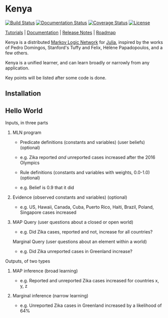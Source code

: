 # Kenya

[![Build Status](https://travis-ci.org/hpoit/Kenya.jl.svg?branch=master)](https://travis-ci.org/hpoit/Kenya.jl)
[![Documentation Status](https://readthedocs.org/projects/kenyajl/badge/?version=latest)](http://kenyajl.readthedocs.org/)
[![Coverage Status](https://img.shields.io/coveralls/hpoit/Kenya.jl.svg?style=flat)](https://coveralls.io/r/hpoit/Kenya.jl?branch=master)
[![License](http://img.shields.io/badge/license-MIT-brightgreen.svg?style=flat)](LICENSE.md)

[Tutorials](http://kenyajl.readthedocs.org/en/latest/#tutorials) | [Documentation](http://kenyajl.readthedocs.org/) | [Release Notes](NEWS.md) | [Roadmap](https://github.com/hpoit/Kenya.jl/issues/1)

Kenya is a distributed [Markov Logic Network](https://en.wikipedia.org/wiki/Markov_logic_network) for [Julia](http://julialang.org/), inspired by the works of Pedro Domingos, Stanford's Tuffy and Felix, Hélène Papadopoulos, and a few others.

Kenya is a unified learner, and can learn broadly or narrowly from any application.

Key points will be listed after some code is done.

## Installation

## Hello World

Inputs, in three parts

1. MLN program
   * Predicate definitions (constants and variables) (user beliefs) (optional)
   * e.g. Zika reported *and* unreported cases increased after the 2016 Olympics

   * Rule definitions (constants and variables with weights, 0.0-1.0) (optional)
   * e.g. Belief is 0.9 that it did

2. Evidence (observed constants and variables) (optional)
   * e.g. US, Hawaii, Canada, Cuba, Puerto Rico, Haiti, Brazil, Poland, Singapore cases increased

3. MAP Query (user questions about a closed or open world)
   * e.g. Did Zika cases, reported and not, increase for all countries?

   Marginal Query (user questions about an element within a world)
   * e.g. Did Zika unreported cases in Greenland increase?

Outputs, of two types

1. MAP inference (broad learning)
   * e.g. Reported and unreported Zika cases increased for countries x, y, z

2. Marginal inference (narrow learning)
   * e.g. Unreported Zika cases in Greenland increased by a likelihood of 64%
